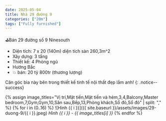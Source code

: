 ```yaml
---
date: 2025-05-04
title: Nhà 29 đường 9 
categories: ["20m"]
tags: ["Fully furnished"] 
---
```


⛳️Bán 29 đường số 9 Ninesouth
- Diện tích: 7 x 20 (140m) diện tích sàn 260,3m^2
- Xây dựng: 3 tầng
- Thiết kế: 4 Phòng ngủ
- Hướng Bắc
- 💥 bán: 20 tỷ 800tr (thương lượng)

Căn góc bìa này bên trong thiết kế tinh tế nội thất đẹp lắm anh!
{: .notice--success}

{% assign image_titles="Vị trí,Mặt tiền,Mặt tiền và hẻm,3,4,Balcony,Master bedroom,7,Gym,Gym,10,Sân sau,Bếp,13,Phòng khách,Sổ đỏ,Sổ đỏ" | split: "," %}
{% for i in (0..16) %}
![Hinh {{ i }}]({{ site.baseurl }}/assets/images/29-duong-9/{{ i }}.jpeg)
_Hình {{ i }} - {{ image_titles[i] }}_
{% endfor %}
